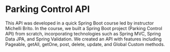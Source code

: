# Parking Control API

This API was developed in a quick Spring Boot course led by instructor Michelli Brito. In the course, we built a Spring Boot project (Parking Control API) from scratch, incorporating technologies such as Spring MVC, Spring Data JPA, and Spring Validation. We created an API with features including Pageable, getAll, getOne, post, delete, update, and Global Custom methods.
